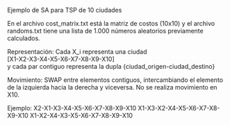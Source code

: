 Ejemplo de SA para TSP de 10 ciudades

En el archivo cost_matrix.txt está la matriz de costos (10x10) y el archivo randoms.txt tiene una lista de 1.000 números aleatorios previamente calculados.

Representación:
Cada X_i representa una ciudad                  
[X1-X2-X3-X4-X5-X6-X7-X8-X9-X10]                    
y cada par contiguo representa la dupla {ciudad_origen-ciudad_destino}                  
                                        
Movimiento:
SWAP entre elementos contiguos, intercambiando el elemento de la izquierda hacia la derecha y viceversa. No se realiza movimiento en X10.
                    
Ejemplo:
X2-X1-X3-X4-X5-X6-X7-X8-X9-X10
X1-X3-X2-X4-X5-X6-X7-X8-X9-X10
X1-X2-X4-X3-X5-X6-X7-X8-X9-X10